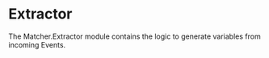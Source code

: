 # Extractor

The Matcher.Extractor module contains the logic to generate variables from incoming Events.
